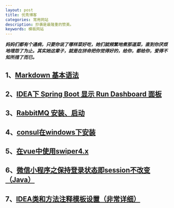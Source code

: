 ```yaml
---
layout: post
title: 优秀博客
categories: 常用网站
description: 抄袭是最隆重的赞美。
keywords: 模板网站
---
```


***妈妈们都有个通病，只要你说了哪样菜好吃，她们就频繁地煮那道菜，直到你厌烦地埋怨了为止。其实她这辈子，就是在拼命把你觉得好的，给你，都给你，爱得不知所措了而已。***

## 1、[Markdown 基本语法](https://www.jianshu.com/p/191d1e21f7ed)
## 2、[IDEA下 Spring Boot 显示 Run Dashboard 面板](https://www.cnblogs.com/sansamh/p/8978672.html)
## 3、[RabbitMQ 安装、启动](https://blog.csdn.net/nnsword/article/details/79544349)
## 4、[consul在windows下安装](https://blog.csdn.net/forezp/article/details/70188595)
## 5、[在vue中使用swiper4.x](https://www.cnblogs.com/cb1490838281/p/9648102.html)
## 6、[微信小程序之保持登录状态即session不改变（Java）](https://www.cnblogs.com/gdutzyh/p/7251432.html)
## 7、[IDEA类和方法注释模板设置（非常详细）](https://blog.csdn.net/xiaoliulang0324/article/details/79030752)